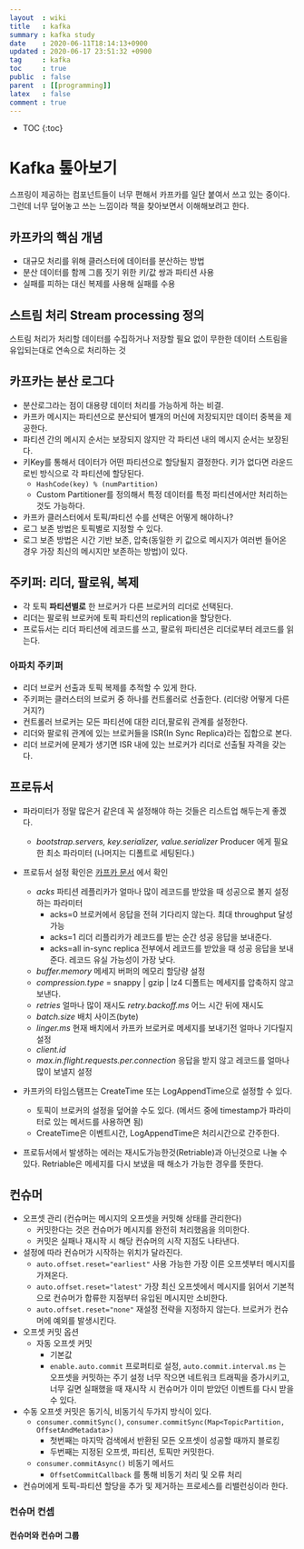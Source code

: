 ```yaml
---
layout  : wiki
title   : kafka
summary : kafka study
date    : 2020-06-11T18:14:13+0900
updated : 2020-06-17 23:51:32 +0900
tag     : kafka
toc     : true
public  : false
parent  : [[programming]]
latex   : false
comment : true
---
```

* TOC
{:toc}

# Kafka 톺아보기 

스프링이 제공하는 컴포넌트들이 너무 편해서 카프카를 일단 붙여서 쓰고 있는 중이다. 그런데 너무 덮어놓고 쓰는 느낌이라 책을 찾아보면서 이해해보려고 한다.

## 카프카의 핵심 개념 
- 대규모 처리를 위해 클러스터에 데이터를 분산하는 방법
- 분산 데이터를 함께 그룹 짓기 위한 키/값 쌍과 파티션 사용
- 실패를 피하는 대신 복제를 사용해 실패를 수용

## 스트림 처리 Stream processing 정의 
스트림 처리가 처리할 데이터를 수집하거나 저장할 필요 없이 무한한 데이터 스트림을 유입되는대로 연속으로 처리하는 것

## 카프카는 분산 로그다

- 분산로그라는 점이 대용량 데이터 처리를 가능하게 하는 비결.
- 카프카 메시지는 파티션으로 분산되어 별개의 머신에 저장되지만 데이터 중복을 제공한다.
- 파티션 간의 메시지 순서는 보장되지 않지만 각 파티션 내의 메시지 순서는 보장된다.
- 키Key를 통해서 데이터가 어떤 파티션으로 할당될지 결정한다. 키가 없다면 라운드로빈 방식으로 각 파티션에 할당된다.
	- `HashCode(key) % (numPartition)`
	- Custom Partitioner를 정의해서 특정 데이터를 특정 파티션에서만 처리하는 것도 가능하다. 
- 카프카 클러스터에서 토픽/파티션 수를 선택은 어떻게 해야하나? 
- 로그 보존 방법은 토픽별로 지정할 수 있다.
- 로그 보존 방법은 시간 기반 보존, 압축(동일한 키 값으로 메시지가 여러번 들어온 경우 가장 최신의 메시지만 보존하는 방법)이 있다.

## 주키퍼: 리더, 팔로워, 복제 

- 각 토픽 **파티션별로** 한 브로커가 다른 브로커의 리더로 선택된다.
- 리더는 팔로워 브로커에 토픽 파티션의 replication을 할당한다.
- 프로듀서는 리더 파티션에 레코드를 쓰고, 팔로워 파티션은 리더로부터 레코드를 읽는다.

### 아파치 주키퍼 

- 리더 브로커 선출과 토픽 복제를 추적할 수 있게 한다.
- 주키퍼는 클러스터의 브로커 중 하나를 컨트롤러로 선출한다. (리더랑 어떻게 다른거지?)
- 컨트롤러 브로커는 모든 파티션에 대한 리더,팔로워 관계를 설정한다.
- 리더와 팔로워 관계에 있는 브로커들을 ISR(In Sync Replica)라는 집합으로 본다.
- 리더 브로커에 문제가 생기면 ISR 내에 있는 브로커가 리더로 선출될 자격을 갖는다.

## 프로듀서

- 파라미터가 정말 많은거 같은데 꼭 설정해야 하는 것들은 리스트업 해두는게 좋겠다.
	- *bootstrap.servers, key.serializer, value.serializer* Producer 에게 필요한 최소 파라미터 (나머지는 디폴트로 세팅된다.)
- 프로듀서 설정 확인은 [카프카 문서](http://kafka.apache.org/documentation/#producerconfigs) 에서 확인
	- *acks* 파티션 레플리카가 얼마나 많이 레코드를 받았을 때 성공으로 볼지 설정하는 파라미터
		- acks=0 브로커에서 응답을 전혀 기다리지 않는다. 최대 throughput 달성 가능
		- acks=1 리더 리플리카가 레코드를 받는 순간 성공 응답을 보내준다.
		- acks=all in-sync replica 전부에서 레코드를 받았을 때 성공 응답을 보내준다. 레코드 유실 가능성이 가장 낮다.
	- *buffer.memory* 메세지 버퍼의 메모리 할당량 설정
	- *compression.type* = snappy | gzip | lz4 디폴트는 메세지를 압축하지 않고 보낸다.
	- *retries* 얼마나 많이 재시도 *retry.backoff.ms* 어느 시간 뒤에 재시도
	- *batch.size* 배치 사이즈(byte)
	- *linger.ms* 현재 배치에서 카프카 브로커로 메세지를 보내기전 얼마나 기다릴지 설정
	- *client.id*
	- *max.in.flight.requests.per.connection* 응답을 받지 않고 레코드를 얼마나 많이 보낼지 설정
	
- 카프카의 타임스탬프는 CreateTime 또는 LogAppendTime으로 설정할 수 있다.
	- 토픽이 브로커의 설정을 덮어쓸 수도 있다. (메서드 중에 timestamp가 파라미터로 있는 메서드를 사용하면 됨)
	- CreateTime은 이벤트시간, LogAppendTime은 처리시간으로 간주한다.
- 프로듀서에서 발생하는 에러는 재시도가능한것(Retriable)과 아닌것으로 나눌 수 있다. Retriable은 메세지를 다시 보냈을 때 해소가 가능한 경우를 뜻한다.

## 컨슈머

- 오프셋 관리 (컨슈머는 메시지의 오프셋을 커밋해 상태를 관리한다)
	- 커밋한다는 것은 컨슈머가 메시지를 완전히 처리했음을 의미한다.
	- 커밋은 실패나 재시작 시 해당 컨슈머의 시작 지점도 나타낸다.
- 설정에 따라 컨슈머가 시작하는 위치가 달라진다.
	- `auto.offset.reset="earliest"` 사용 가능한 가장 이른 오프셋부터 메시지를 가져온다.
	- `auto.offset.reset="latest"` 가장 최신 오프셋에서 메시지를 읽어서 기본적으로 컨슈머가 합류한 지점부터 유입된 메시지만 소비한다.
	- `auto.offset.reset="none"` 재설정 전략을 지정하지 않는다. 브로커가 컨슈머에 예외를 발생시킨다.
- 오프셋 커밋 옵션
	- 자동 오프셋 커밋
		- 기본값
		- `enable.auto.commit` 프로퍼티로 설정, `auto.commit.interval.ms` 는 오프셋을 커밋하는 주기 설정 너무 작으면 네트워크 트래픽을 증가시키고, 너무 길면 실패했을 때 재시작 시 컨슈머가 이미 받았던 이벤트를 다시 받을 수 있다.
- 수동 오프셋 커밋은 동기식, 비동기식 두가지 방식이 있다.
	- `consumer.commitSync()`, `consumer.commitSync(Map<TopicPartition, OffsetAndMetadata>)`
		- 첫번째는 마지막 검색에서 반환된 모든 오프셋이 성공할 때까지 블로킹
		- 두번째는 지정된 오프셋, 파티션, 토픽만 커밋한다.
	- `consumer.commitAsync()` 비동기 메서드
		- `OffsetCommitCallback` 를 통해 비동기 처리 및 오류 처리
- 컨슈머에게 토픽-파티션 할당을 추가 및 제거하는 프로세스를 리밸런싱이라 한다.

### 컨슈머 컨셉

#### 컨슈머와 컨슈머 그룹

